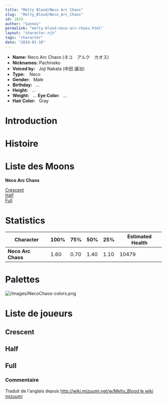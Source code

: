 ```yaml
---
title: "Melty Blood/Neco Arc Chaos"
slug:  "Melty_Blood/Neco_Arc_Chaos"
id: 1819
author: "Sannos"
permalink: "melty-blood-neco-arc-chaos.html"
layout: "character.njk"
tags: "character"
date: "2014-01-10"
---
```


- **Name:** Neco Arc Chaos
(ネコ　アルク　カオス)
- **Nicknames:** Pachineko 
- **Voiced by:**   Joji Nakata (中田 譲治)
- **Type:**    Neco
- **Gender:**   Male 
- **Birthday:**   ...
- **Height:**   ...
- **Weight:**   ...
 **Eye Color:**   ...
- **Hair Color:**   Gray


# Introduction

# Histoire

# Liste des Moons

**Neco Arc Chaos**

[Crescent](Melty_Blood/Neco_Arc_Chaos/Crescent_Moon)  
[Half](Melty_Blood/Neco_Arc_Chaos/Half_Moon)  
[Full](Melty_Blood/Neco_Arc_Chaos/Full_Moon)  

# Statistics

| Character          | 100% | 75%  | 50%  | 25%  | Estimated Health |
|--------------------|------|------|------|------|------------------|
| **Neco Arc Chaos** | 1.60 | 0.70 | 1.40 | 1.10 | 10479            |

# Palettes

![](/images/NecoChaos-colors.png "/images/NecoChaos-colors.png")

# Liste de joueurs

## Crescent

## Half

## Full

### Commentaire

Traduit de l'anglais depuis [http://wiki.mizuumi.net/w/Melty_Blood le
wiki
mizuumi](http://wiki.mizuumi.net/w/Melty_Blood_le_wiki_mizuumi)


